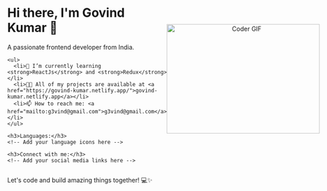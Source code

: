 <div style="display: flex; flex-direction: row; align-items: center;">

  <!-- Left Column for Text Content -->
  <div style="flex: 1;">
    <h1>Hi there, I'm Govind Kumar 👋</h1>
    <p>A passionate frontend developer from India.</p>

    <ul>
      <li>🌱 I’m currently learning <strong>ReactJs</strong> and <strong>Redux</strong></li>
      <li>👨‍💻 All of my projects are available at <a href="https://govind-kumar.netlify.app/">govind-kumar.netlify.app</a></li>
      <li>📫 How to reach me: <a href="mailto:g3vind@gmail.com">g3vind@gmail.com</a></li>
    </ul>

    <h3>Languages:</h3>
    <!-- Add your language icons here -->

    <h3>Connect with me:</h3>
    <!-- Add your social media links here -->
  </div>

  <!-- Right Column for GIF -->
  <div style="flex: 1; text-align: center;">
    <img alt="Coder GIF" height="250" width="350" src="https://images.squarespace-cdn.com/content/v1/5769fc401b631bab1addb2ab/1541580611624-TE64QGKRJG8SWAIUS7NS/ke17ZwdGBToddI8pDm48kPoswlzjSVMM-SxOp7CV59BZw-zPPgdn4jUwVcJE1ZvWQUxwkmyExglNqGp0IvTJZamWLI2zvYWH8K3-s_4yszcp2ryTI0HqTOaaUohrI8PI6FXy8c9PWtBlqAVlUS5izpdcIXDZqDYvprRqZ29Pw0o/coding-freak.gif" />
  </div>

</div>

<p>Let's code and build amazing things together! 💻✨</p>
